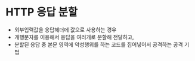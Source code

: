 # HTTP 응답 분할

- 외부입력값을 응답헤더에 값으로 사용하는 경우
- 개행문자를 이용해서 응답을 여러개로 분할해 전달하고,
- 분할된 응답 중 본문 영역에 악성행위를 하는 코드를 집어넣어서 공격하는 공격 기법
